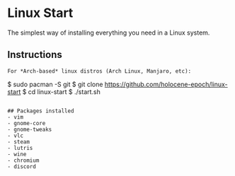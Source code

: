 # Linux Start
The simplest way of installing everything you need in a Linux system.

## Instructions

```
For *Arch-based* linux distros (Arch Linux, Manjaro, etc):
```
$ sudo pacman -S git
$ git clone https://github.com/holocene-epoch/linux-start
$ cd linux-start
$ ./start.sh
```

## Packages installed
- vim 
- gnome-core 
- gnome-tweaks 
- vlc 
- steam 
- lutris 
- wine 
- chromium 
- discord

